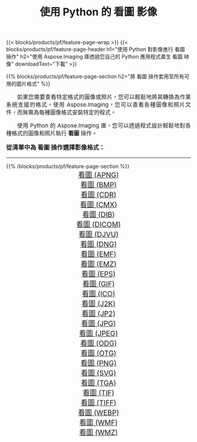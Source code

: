 ﻿---
title: 使用 Python 的 看圖 影像 
weight: 3920
url: /zh-hant/python-net/viewer/ 
lang: zh-hant
langdirlevel: 2
locales: zh-hans,ja,it,ru,de,es,fr,nl,id,lt,pl,pt,vi,tr,ko,zh-hant,ar,hi,th,sv,cs,uk,he
description: 使用您自己的 Python 應用程式和伺服器 API 將 Aspose.Imaging 庫套用至 看圖 圖像和照片。
---

{{< blocks/products/pf/feature-page-wrap >}}
{{< blocks/products/pf/feature-page-header h1="使用 Python 對影像進行 看圖 操作" h2="使用 Aspose.Imaging 庫透過您自己的 Python 應用程式產生 看圖 映像" downloadText="下載" >}}


{{% blocks/products/pf/feature-page-section  h2="將 看圖 操作套用至所有可用的圖片格式" %}}
<p align="justify" style="text-indent:2em;font-size:15px;">
如果您需要查看特定格式的圖像或照片，您可以輕鬆地將其轉換為作業系統支援的格式。使用 Aspose.Imaging，您可以查看各種圖像和照片文件，而無需為每種圖像格式安裝特定的程式。
</p>
<p align="justify" style="text-indent:2em;font-size:15px;">
使用 Python 的 Aspose.Imaging 庫，您可以透過程式設計輕鬆地對各種格式的圖像和照片執行 <b>看圖</b> 操作。
</p>
<h3 style="margin-top:16px;">
從清單中為 看圖 操作選擇影像格式：
</h3>
<hr/>
{{% /blocks/products/pf/feature-page-section %}}
<div class="container-fluid productfamilypage bg-gray">
    <div class="convertypes bg-gray agp-content section">
        <div class="container">
		<div class="row other-converters" style="gap: 10px;font-size: 19px;text-align:center;">
		    <div class='col-md-3 other-converter remove-lp remove-rp'><a href="/imaging/zh-hant/python-net/viewer/apng/" style="padding:15px;">看圖 (APNG)</a></div><div class='col-md-3 other-converter remove-lp remove-rp'><a href="/imaging/zh-hant/python-net/viewer/bmp/" style="padding:15px;">看圖 (BMP)</a></div><div class='col-md-3 other-converter remove-lp remove-rp'><a href="/imaging/zh-hant/python-net/viewer/cdr/" style="padding:15px;">看圖 (CDR)</a></div><div class='col-md-3 other-converter remove-lp remove-rp'><a href="/imaging/zh-hant/python-net/viewer/cmx/" style="padding:15px;">看圖 (CMX)</a></div><div class='col-md-3 other-converter remove-lp remove-rp'><a href="/imaging/zh-hant/python-net/viewer/dib/" style="padding:15px;">看圖 (DIB)</a></div><div class='col-md-3 other-converter remove-lp remove-rp'><a href="/imaging/zh-hant/python-net/viewer/dicom/" style="padding:15px;">看圖 (DICOM)</a></div><div class='col-md-3 other-converter remove-lp remove-rp'><a href="/imaging/zh-hant/python-net/viewer/djvu/" style="padding:15px;">看圖 (DJVU)</a></div><div class='col-md-3 other-converter remove-lp remove-rp'><a href="/imaging/zh-hant/python-net/viewer/dng/" style="padding:15px;">看圖 (DNG)</a></div><div class='col-md-3 other-converter remove-lp remove-rp'><a href="/imaging/zh-hant/python-net/viewer/emf/" style="padding:15px;">看圖 (EMF)</a></div><div class='col-md-3 other-converter remove-lp remove-rp'><a href="/imaging/zh-hant/python-net/viewer/emz/" style="padding:15px;">看圖 (EMZ)</a></div><div class='col-md-3 other-converter remove-lp remove-rp'><a href="/imaging/zh-hant/python-net/viewer/eps/" style="padding:15px;">看圖 (EPS)</a></div><div class='col-md-3 other-converter remove-lp remove-rp'><a href="/imaging/zh-hant/python-net/viewer/gif/" style="padding:15px;">看圖 (GIF)</a></div><div class='col-md-3 other-converter remove-lp remove-rp'><a href="/imaging/zh-hant/python-net/viewer/ico/" style="padding:15px;">看圖 (ICO)</a></div><div class='col-md-3 other-converter remove-lp remove-rp'><a href="/imaging/zh-hant/python-net/viewer/j2k/" style="padding:15px;">看圖 (J2K)</a></div><div class='col-md-3 other-converter remove-lp remove-rp'><a href="/imaging/zh-hant/python-net/viewer/jp2/" style="padding:15px;">看圖 (JP2)</a></div><div class='col-md-3 other-converter remove-lp remove-rp'><a href="/imaging/zh-hant/python-net/viewer/jpg/" style="padding:15px;">看圖 (JPG)</a></div><div class='col-md-3 other-converter remove-lp remove-rp'><a href="/imaging/zh-hant/python-net/viewer/jpeg/" style="padding:15px;">看圖 (JPEG)</a></div><div class='col-md-3 other-converter remove-lp remove-rp'><a href="/imaging/zh-hant/python-net/viewer/odg/" style="padding:15px;">看圖 (ODG)</a></div><div class='col-md-3 other-converter remove-lp remove-rp'><a href="/imaging/zh-hant/python-net/viewer/otg/" style="padding:15px;">看圖 (OTG)</a></div><div class='col-md-3 other-converter remove-lp remove-rp'><a href="/imaging/zh-hant/python-net/viewer/png/" style="padding:15px;">看圖 (PNG)</a></div><div class='col-md-3 other-converter remove-lp remove-rp'><a href="/imaging/zh-hant/python-net/viewer/svg/" style="padding:15px;">看圖 (SVG)</a></div><div class='col-md-3 other-converter remove-lp remove-rp'><a href="/imaging/zh-hant/python-net/viewer/tga/" style="padding:15px;">看圖 (TGA)</a></div><div class='col-md-3 other-converter remove-lp remove-rp'><a href="/imaging/zh-hant/python-net/viewer/tif/" style="padding:15px;">看圖 (TIF)</a></div><div class='col-md-3 other-converter remove-lp remove-rp'><a href="/imaging/zh-hant/python-net/viewer/tiff/" style="padding:15px;">看圖 (TIFF)</a></div><div class='col-md-3 other-converter remove-lp remove-rp'><a href="/imaging/zh-hant/python-net/viewer/webp/" style="padding:15px;">看圖 (WEBP)</a></div><div class='col-md-3 other-converter remove-lp remove-rp'><a href="/imaging/zh-hant/python-net/viewer/wmf/" style="padding:15px;">看圖 (WMF)</a></div><div class='col-md-3 other-converter remove-lp remove-rp'><a href="/imaging/zh-hant/python-net/viewer/wmz/" style="padding:15px;">看圖 (WMZ)</a></div>
                </div>
        </div>
    </div>
</div>
<br/>
